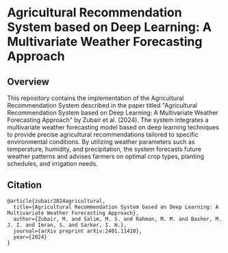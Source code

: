 # Agricultural Recommendation System based on Deep Learning: A Multivariate Weather Forecasting Approach

## Overview
This repository contains the implementation of the Agricultural Recommendation System described in the paper titled "Agricultural Recommendation System based on Deep Learning: A Multivariate Weather Forecasting Approach" by Zubair et al. (2024). The system integrates a multivariate weather forecasting model based on deep learning techniques to provide precise agricultural recommendations tailored to specific environmental conditions. By utilizing weather parameters such as temperature, humidity, and precipitation, the system forecasts future weather patterns and advises farmers on optimal crop types, planting schedules, and irrigation needs.

## Citation
```
@article{zubair2024agricultural,
  title={Agricultural Recommendation System based on Deep Learning: A Multivariate Weather Forecasting Approach},
  author={Zubair, M. and Salim, M. S. and Rahman, M. M. and Basher, M. J. I. and Imran, S. and Sarker, I. H.},
  journal={arXiv preprint arXiv:2401.11410},
  year={2024}
}
```
